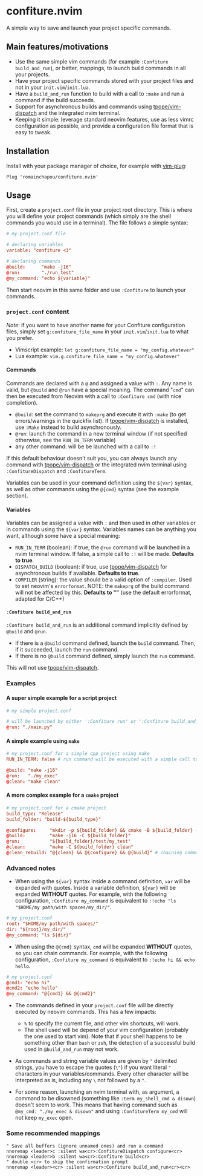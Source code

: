 # confiture.nvim

A simple way to save and launch your project specific commands.


## Main features/motivations

- Use the same simple vim commands (for example `:Confiture build_and_run`), or better, mappings, to launch build commands in all your projects.
- Have your project specific commands stored with your project files and not in your `init.vim`/`init.lua`.
- Have a `build_and_run` function to build with a call to `:make` and run a command if the build succeeds. 
- Support for asynchronous builds and commands using [tpope/vim-dispatch](https://github.com/tpope/vim-dispatch) and the integrated nvim terminal.
- Keeping it simple: leverage standard neovim features, use as less vimrc configuration as possible, and provide a configuration file format that is easy to tweak.


## Installation

Install with your package manager of choice, for example with [vim-plug](https://github.com/junegunn/vim-plug):

```vim
Plug 'romainchapou/confiture.nvim'
```


## Usage

First, create a `project.conf` file in your project root directory. This is where you will define your project commands (which simply are the shell commands you would use in a terminal). The file follows a simple syntax:

```conf
# my project.conf file

# declaring variables
variable: "confiture <3"

# declaring commands
@build:      "make -j16"
@run:        "./run_test"
@my_command: "echo ${variable}"
```

Then start neovim in this same folder and use `:Confiture` to launch your commands.


### `project.conf` content

_Note_: if you want to have another name for your Confiture configuration files, simply set `g:confiture_file_name` in your `init.vim`/`init.lua` to what you prefer.

- Vimscript example: `let g:confiture_file_name = "my_config.whatever"`
- Lua example: `vim.g.confiture_file_name = "my_config.whatever"`


#### Commands

Commands are declared with a `@` and assigned a value with `:`. Any name is valid, but `@build` and `@run` have a special meaning. The command "`cmd`" can then be executed from Neovim with a call to `:Confiture cmd` (with nice completion).

- `@build`: set the command to `makeprg` and execute it with `:make` (to get errors/warnings in the quickfix list). If [tpope/vim-dispatch](https://github.com/tpope/vim-dispatch) is installed, use `:Make` instead to build asynchronously.
- `@run`: launch the command in a new terminal window (if not specified otherwise, see the `RUN_IN_TERM` variable)
- any other command: will be be launched with a call to `:!`

If this default behaviour doesn't suit you, you can always launch any command with [tpope/vim-dispatch](https://github.com/tpope/vim-dispatch) or the integrated nvim terminal using `:ConfitureDispatch` and `:ConfitureTerm`.

Variables can be used in your command definition using the `${var}` syntax, as well as other commands using the `@{cmd}` syntax (see the example section).


#### Variables

Variables can be assigned a value with `:` and then used in other variables or in commands using the `${var}` syntax. Variables names can be anything you want, although some have a special meaning:

- `RUN_IN_TERM` (boolean): if true, the `@run` command will be launched in a nvim terminal window. If false, a simple call to `:!` will be made. **Defaults to true**.
- `DISPATCH_BUILD` (boolean): if true, use [tpope/vim-dispatch](https://github.com/tpope/vim-dispatch) for asynchronous builds if available. **Defaults to true**.
- `COMPILER` (string): the value should be a valid option of `:compiler`. Used to set neovim's `errorformat`. NOTE: the `makeprg` of the build command will not be affected by this. **Defaults to ""** (use the default errorformat, adapted for C/C++)


#### `:Confiture build_and_run`

`:Confiture build_and_run` is an additional command implicitly defined by `@build` and `@run`.

- If there is a `@build` command defined, launch the `build` command. Then, if it succeeded, launch the `run` command.
- If there is no `@build` command defined, simply launch the `run` command.

This will not use [tpope/vim-dispatch](https://github.com/tpope/vim-dispatch).


### Examples

#### A super simple example for a script project

```conf
# my simple project.conf

# will be launched by either ':Confiture run' or ':Confiture build_and_run'
@run: "./main.py"
```


#### A simple example using `make`

```conf
# my project.conf for a simple cpp project using make
RUN_IN_TERM: false # run command will be executed with a simple call to ':!'

@build: "make -j16"
@run:   "./my_exec"
@clean: "make clean"
```


#### A more complex example for a `cmake` project

```conf
# my project.conf for a cmake project
build_type: "Release"
build_folder: "build-${build_type}"

@configure:     "mkdir -p ${build_folder} && cmake -B ${build_folder} -DCMAKE_BUILD_TYPE ${build_type}"
@build:         "make -j16 -C ${build_folder}"
@run:           "${build_folder}/test/my_test"
@clean:         "make -C ${build_folder} clean"
@clean_rebuild: "@{clean} && @{configure} && @{build}" # chaining commands!
```


### Advanced notes

- When using the `${var}` syntax inside a command definition, `var` will be expanded with quotes. Inside a variable definition, `${var}` will be expanded **WITHOUT** quotes. For example, with the following configuration, `:Confiture my_command` is equivalent to `:!echo "ls "$HOME/my path/with spaces/my_dir/"`.

```conf
# my project.conf
root: "$HOME/my path/with spaces/"
dir: "${root}/my_dir/"
@my_command: "ls ${dir}"
```

- When using the `@{cmd}` syntax, `cmd` will be expanded **WITHOUT** quotes, so you can chain commands. For example, with the following configuration, `:Confiture my_command` is equivalent to `:!echo hi && echo hello`.

```conf
# my project.conf
@cmd1: "echo hi"
@cmd2: "echo hello"
@my_command: "@{cmd1} && @{cmd2}"
```

- The commands defined in your `project.conf` file will be directly executed by neovim commands. This has a few impacts:
    - `%` to specify the current file, and other vim shortcuts, will work.
    - The shell used will be depend of your vim configuration (probably the one used to start vim). Note that if your shell happens to be something other than `bash` or `zsh`, the detection of a successful build used in `@build_and_run` may not work.

- As commands and string variable values are given by `"` delimited strings, you have to escape the quotes (`\"`) if you want literal `"` characters in your variables/commands. Every other character will be interpreted as is, including any `\` not followed by a `"`. 

- For some reason, launching an nvim terminal with, as argument, a command to be disowned (something like `:term my_shell_cmd & disown`) doesn't seem to work. This means that having command such as `@my_cmd: "./my_exec & disown"` and using `:ConfitureTerm my_cmd` will not keep `my_exec` open.


### Some recommended mappings

```vim
" Save all buffers (ignore unnamed ones) and run a command
nnoremap <leader>c :silent wa<cr>:ConfitureDispatch configure<cr>
nnoremap <leader>b :silent wa<cr>:Confiture build<cr>
" double <cr> to skip the confirmation prompt
nnoremap <leader><cr> :silent wa<cr>:Confiture build_and_run<cr><cr>
```
